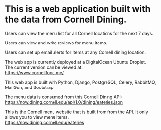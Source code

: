 # This is a web application built with the data from Cornell Dining.

Users can view the menu list for all Cornell locations for the next 7 days. 

Users can view and write reviews for menu items. 

Users can set up email alerts for items at any Cornell dining location.

The web app is currently deployed at a DigitalOcean Ubuntu Droplet.  
The current version can be viewed at:  
https://www.cornellfood.me/

This web app is built with Python, Django, PostgreSQL, Celery, RabbitMQ, 
MailGun, and Bootstrap.

The menu data is consumed from this Cornell Dining API:  
https://now.dining.cornell.edu/api/1.0/dining/eateries.json

This is the Cornell menu website that is built from from the API. It only allows 
you to view menu items.  
https://now.dining.cornell.edu/eateries

